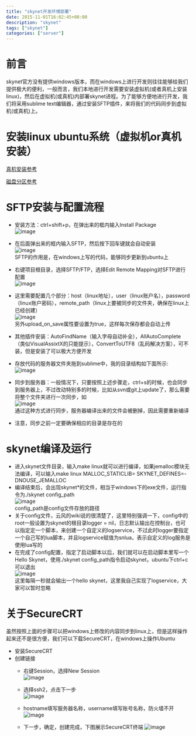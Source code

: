 ```yaml
---
title: "skynet开发环境部署"
date: 2015-11-01T16:02:45+08:00
description: "skynet"
tags: ["skynet"]
categories: ["server"]
---
```


# 前言
skynet官方没有提供windows版本，而在windows上进行开发则往往能够给我们提供极大的便利，一般而言，我们本地进行开发需要安装虚拟机(或者真机上安装linux)，然后在虚拟机(或真机)内部署skynet进程。为了能够方便地进行开发，我们将采用sublime text编辑器，通过安装SFTP插件，来将我们的代码同步到虚拟机(或真机)上。  

<!--more-->

# 安装linux ubuntu系统（虚拟机or真机安装）
[真机安装参考](http://www.jointd.com/?p=457) 

[磁盘分区参考](http://ubuntuserverguide.com/2013/02/manual-disk-partition-guide-for-ubuntu-server-edition.html)

# SFTP安装与配置流程
* 安装方法：ctrl+shift+p，在弹出来的框内输入Install Package    
![image](https://raw.githubusercontent.com/Manistein/blog/master/static/images/server/skynet/installenv001.png)

* 在后面弹出来的框内输入SFTP，然后按下回车键就会自动安装   
![image](https://raw.githubusercontent.com/Manistein/blog/master/static/images/server/skynet/installenv002.png)   
SFTP的作用是，在windows上写的代码，能够同步更新到ubuntu上

* 右键项目根目录，选择SFTP/FTP，选择Edit Remote Mapping对SFTP进行配置    
![image](https://raw.githubusercontent.com/Manistein/blog/master/static/images/server/skynet/installenv003.png)   

* 这里需要配置几个部分：host（linux地址），user（linux账户名），password（linux账户密码），remote_path（linux上要被同步的文件夹，确保在linux上已经创建）    
![image](https://raw.githubusercontent.com/Manistein/blog/master/static/images/server/skynet/installenv004.png)   
另外upload_on_save属性要设置为true，这样每次保存都会自动上传     

* 其他插件安装：AutoFindName（输入字母自动补全），AllAutoComplete（类似VisualAssixtX的只能提示），ConvertToUTF8（乱码解决方案），可不装，但是安装了可以极大方便开发

* 存放代码的服务器文件夹拖到sublime中，我的目录结构如下面所示:    
![image](https://raw.githubusercontent.com/Manistein/blog/master/static/images/server/skynet/installenv005.png)    

* 同步到服务器：一般情况下，只要按照上述步骤走，ctrl+s的时候，也会同步到服务器上，不过改动特别多的时候，比如从svn或git上update了，那么需要将整个文件夹进行一次同步，如     
![image](https://raw.githubusercontent.com/Manistein/blog/master/static/images/server/skynet/installenv006.png)   
通过这种方式进行同步，服务器编译出来的文件会被删掉，因此需要重新编译   

* 注意，同步之前一定要确保相应的目录是存在的  

# skynet编译及运行
* 进入skynet文件目录，输入make linux就可以进行编译，如果jemalloc模块无法编译，可以输入make linux MALLOC_STATICLIB= SKYNET_DEFINES=-DNOUSE_JEMALLOC
* 编译结束后，会出现skynet*的文件，相当于windows下的exe文件，运行指令为./skynet config_path     
![image](https://raw.githubusercontent.com/Manistein/blog/master/static/images/server/skynet/installenv007.png)    
config_path是config文件存放的路径
* 关于config文件，云风的wiki说的很清楚了，这里特别强调一下，config中的root一般设置为skynet的根目录logger = nil，日志默认输出在控制台，也可以指定定一个脚本，来创建一个自定义的logservice，不过此时logger要指定一个自己写的lua脚本，并且logservice赋值为snlua，表示自定义的log服务是使用lua写的
* 在完成了config配置，指定了启动脚本以后，我们就可以在启动脚本里写一个Hello Skynet，使用./skynet config_path指令启动skynet，ubuntu下ctrl+c可以退出     
![image](https://raw.githubusercontent.com/Manistein/blog/master/static/images/server/skynet/installenv008.png)    
这里每隔一秒就会输出一个hello skynet，这里我自己实现了logservice，大家可以暂时忽略     

# 关于SecureCRT
虽然按照上面的步骤可以把windows上修改的内容同步到linux上，但是这样操作起来还不是很方便，我们可以下载SecureCRT，在windows上操作Ubuntu    

* 安装SecureCRT
* 创建链接    
	* 右键Session，选择New Session    
	![image](https://raw.githubusercontent.com/Manistein/blog/master/static/images/server/skynet/installenv009.png)    

	* 选择ssh2，点击下一步    
	![image](https://raw.githubusercontent.com/Manistein/blog/master/static/images/server/skynet/installenv010.png)    	

	* hostname填写服务器名称，username填写账号名称，防火墙不开    
	![image](https://raw.githubusercontent.com/Manistein/blog/master/static/images/server/skynet/installenv011.png)    		

	* 下一步，确定，创建完成，下图展示SecureCRT终端
	![image](https://raw.githubusercontent.com/Manistein/blog/master/static/images/server/skynet/installenv012.png)    		